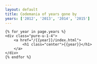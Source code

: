 ```yaml
---
layout: default
title: Codemania of years gone by
years: ['2012', '2013', '2014', '2015']
---
```



<div class="pure-g">

	{% for year in page.years %}
	<div class="pure-u-1-4">
		<a href="/{{year}}/index.html">
			<h1 class="center">{{year}}</h1>
		</a>
	</div>
	{% endfor %}

</div>